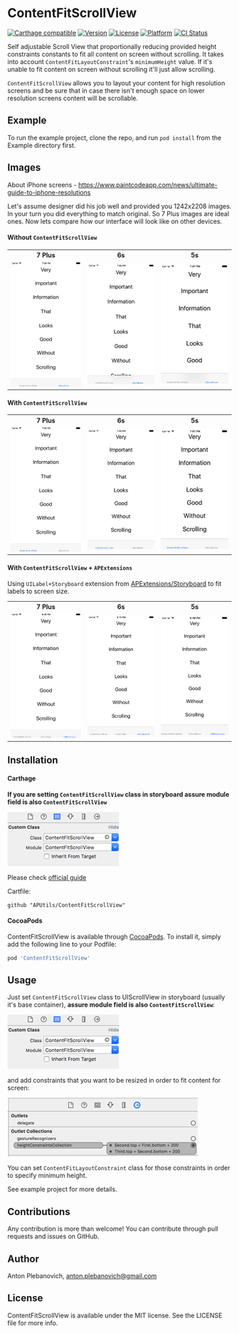 # ContentFitScrollView

[![Carthage compatible](https://img.shields.io/badge/Carthage-compatible-4BC51D.svg?style=flat)](https://github.com/Carthage/Carthage)
[![Version](https://img.shields.io/cocoapods/v/ContentFitScrollView.svg?style=flat)](http://cocoapods.org/pods/ContentFitScrollView)
[![License](https://img.shields.io/cocoapods/l/ContentFitScrollView.svg?style=flat)](http://cocoapods.org/pods/ContentFitScrollView)
[![Platform](https://img.shields.io/cocoapods/p/ContentFitScrollView.svg?style=flat)](http://cocoapods.org/pods/ContentFitScrollView)
[![CI Status](http://img.shields.io/travis/APUtils/ContentFitScrollView.svg?style=flat)](https://travis-ci.org/APUtils/ContentFitScrollView)

Self adjustable Scroll View that proportionally reducing provided height constraints constants to fit all content on screen without scrolling. It takes into account `ContentFitLayoutConstraint`'s `minimumHeight` value. If it's unable to fit content on screen without scrolling it'll just allow scrolling.

`ContentFitScrollView` allows you to layout your content for high resolution screens and be sure that in case there isn't enough space on lower resolution screens content will be scrollable.

## Example

To run the example project, clone the repo, and run `pod install` from the Example directory first.

## Images

About iPhone screens - https://www.paintcodeapp.com/news/ultimate-guide-to-iphone-resolutions

Let's assume designer did his job well and provided you 1242x2208 images. In your turn you did everything to match original. So 7 Plus images are ideal ones. Now lets compare how our interface will look like on other devices.

#### Without `ContentFitScrollView`

<table>
  <tr>
    <th>7 Plus</th>
    <th>6s</th>
    <th>5s</th>
  </tr>
  <tr>
    <td><img src="Example/ContentFitScrollView/default_7p.png" width="320"/></td>
    <td><img src="Example/ContentFitScrollView/default_6s.png" width="320"/></td>
    <td><img src="Example/ContentFitScrollView/default_5s.png" width="320"/></td>
  </tr>
</table>

#### With `ContentFitScrollView`

<table>
  <tr>
    <th>7 Plus</th>
    <th>6s</th>
    <th>5s</th>
  </tr>
  <tr>
    <td><img src="Example/ContentFitScrollView/contentFit_7p.png" width="320"/></td>
    <td><img src="Example/ContentFitScrollView/contentFit_6s.png" width="320"/></td>
    <td><img src="Example/ContentFitScrollView/contentFit_5s.png" width="320"/></td>
  </tr>
</table>

#### With `ContentFitScrollView` + `APExtensions`

Using `UILabel+Storyboard` extension from [APExtensions/Storyboard](https://github.com/APUtils/APExtensions#storyboard) to fit labels to screen size.

<table>
  <tr>
    <th>7 Plus</th>
    <th>6s</th>
    <th>5s</th>
  </tr>
  <tr>
    <td><img src="Example/ContentFitScrollView/apextensions_7p.png" width="320"/></td>
    <td><img src="Example/ContentFitScrollView/apextensions_6s.png" width="320"/></td>
    <td><img src="Example/ContentFitScrollView/apextensions_5s.png" width="320"/></td>
  </tr>
</table>

## Installation

#### Carthage

**If you are setting `ContentFitScrollView` class in storyboard assure module field is also `ContentFitScrollView`**

<img src="Example/ContentFitScrollView/customClass.png"/>

Please check [official guide](https://github.com/Carthage/Carthage#if-youre-building-for-ios-tvos-or-watchos)

Cartfile:

```
github "APUtils/ContentFitScrollView"
```

#### CocoaPods

ContentFitScrollView is available through [CocoaPods](http://cocoapods.org). To install
it, simply add the following line to your Podfile:

```ruby
pod 'ContentFitScrollView'
```

## Usage

Just set `ContentFitScrollView` class to UIScrollView in storyboard (usually it's base container), **assure module field is also `ContentFitScrollView`**: 

<img src="Example/ContentFitScrollView/customClass.png"/>

and add constraints that you want to be resized in order to fit content for screen:

<img src="Example/ContentFitScrollView/ContentFitScrollViewStoryboardOutlets.png"/>

You can set `ContentFitLayoutConstraint` class for those constraints in order to specify minimum height.

See example project for more details.

## Contributions

Any contribution is more than welcome! You can contribute through pull requests and issues on GitHub.

## Author

Anton Plebanovich, anton.plebanovich@gmail.com

## License

ContentFitScrollView is available under the MIT license. See the LICENSE file for more info.
